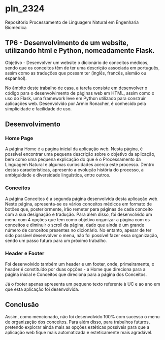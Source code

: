 # pln_2324
Repositório Processamento de Linguagem Natural em Engenharia Biomédica

## TP6 - Desenvolvimento de um website, utilizando html e Python, nomeadamente Flask. 

Objetivo - Desenvolver um website o dicionário de conceitos médicos, sendo que os conceitos têm de ter uma descrição associada em português, assim como as traduções que possam ter (inglês, francês, alemão ou espanhol). 

No âmbito deste trabalho de casa, a tarefa consiste em desenvolver o código para o desenvolvimento de páginas web em HTML, assim como o uso do Flask, uma framework leve em Python utilizado para construir aplicações web. Desenvolvido por Armin Ronacher, é conhecido pela simplicidade e facilidade de uso. 

## Desenvolvimento 

### Home Page

A página Home é a página inicial da aplicação web. Nesta página, é possível encontrar uma pequena descrição sobre o objetivo da aplicação, bem como uma pequena explicação do que é o Processamento da Linguagem Natural e algumas curiosidades acerca este processo. Dentro destas características, apresento a evolução história do processo, a ambiguidade e diversidade linguística, entre outros. 

### Conceitos

A página Conceitos é a segunda página desenvolvida desta aplicação web. Neste página, apresenta-se os vários conceitos médicos em formato de botões que, posteriormente, irão remeter para páginas de cada conceito com a sua designação e tradução. Para além disso, foi desenvolvido um menu com 4 opções que tem como objetivo organizar a página com os conceitos e diminuir o scroll da página, dado que ainda é um grande número de conceitos presentes no dicionário. No entanto, apesar de ter sido possível desenvolver o menu, não foi possível fazer essa organização, sendo um passo futuro para um próximo trabalho.

### Header e Footer

Foi desenvolvido também um header e um footer, onde, primeiramente, o header é constituído por duas opções - a Home que direciona para a página inicial e Conceitos que direciona para a página dos Conceitos.

Já o footer apenas apresenta um pequeno texto referente à UC e ao ano em que esta aplicação foi desenvolvida.


## Conclusão

Assim, como mencionado, não foi desenvolvido 100% com sucesso o menu de organização dos conceitos. Para além disso, para trabalhos futuros, pretendo explorar ainda mais as opções estéticas possíveis para que a aplicação web fique mais automatizada e esteticamente mais agradável.
